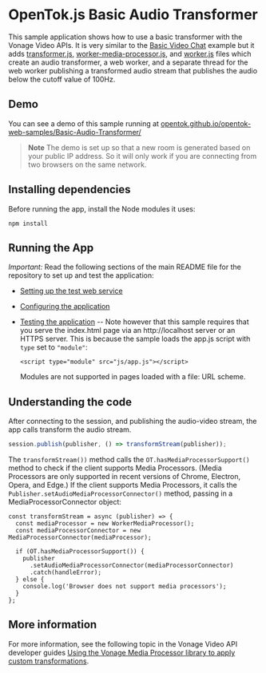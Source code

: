OpenTok.js Basic Audio Transformer
=======================

This sample application shows how to use a basic transformer with the Vonage
Video APIs. It is very similar to the [Basic Video Chat](../Basic%20Video%20Chat/) example but it adds [transformer.js](./js/transformer.js), [worker-media-processor.js](./js/worker-media-processor.js), and [worker.js](./js/worker.js) files which create an audio transformer, a web worker, and a separate thread for the web worker publishing a transformed audio stream that publishes the audio below the cutoff value of 100Hz.

## Demo

You can see a demo of this sample running at [opentok.github.io/opentok-web-samples/Basic-Audio-Transformer/](https://opentok.github.io/opentok-web-samples/Basic-Audio-Transformer/)

> **Note** The demo is set up so that a new room is generated based on your public IP address. So it will only work if you are connecting from two browsers on the same network.

## Installing dependencies

Before running the app, install the Node modules it uses:

```
npm install
```

## Running the App

*Important:* Read the following sections of the main README file for the repository to set up
and test the application:

* [Setting up the test web service](../README.md#setting-up-the-test-web-service)

* [Configuring the application](../README.md#configuring-the-application)

* [Testing the application](../README.md#testing-the-application) -- Note however that this
  sample requires that you serve the index.html page via an http://localhost server or an
  HTTPS server. This is because the sample loads the app.js script with `type` set to `"module"`:

  ```
  <script type="module" src="js/app.js"></script>
  ```

  Modules are not supported in pages loaded with a file: URL scheme.

## Understanding the code

After connecting to the session, and publishing the audio-video stream, the app calls
transform the audio stream.

```javascript
session.publish(publisher, () => transformStream(publisher));
```

The `transformStream())` method calls the `OT.hasMediaProcessorSupport()` method to
check if the client supports Media Processors. (Media Processors are only supported in recent versions
of Chrome, Electron, Opera, and Edge.) If the client supports Media Processors, it calls
the `Publisher.setAudioMediaProcessorConnector()` method, passing in a MediaProcessorConnector
object:

```
const transformStream = async (publisher) => {
  const mediaProcessor = new WorkerMediaProcessor();
  const mediaProcessorConnector = new MediaProcessorConnector(mediaProcessor);

  if (OT.hasMediaProcessorSupport()) {
    publisher
      .setAudioMediaProcessorConnector(mediaProcessorConnector)
      .catch(handleError);
  } else {
    console.log('Browser does not support media processors');
  }
};
```

## More information

For more information, see the following topic in the Vonage Video API developer guides
[Using the Vonage Media Processor library to apply custom transformations](https://tokbox.com/developer/guides/audio-video/js/#media-processor).
